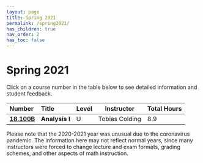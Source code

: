 ```yaml
---
layout: page
title: Spring 2021
permalink: /spring2021/
has_children: true
nav_order: 2
has_toc: false
---
```


# Spring 2021

Click on a course number in the table below to see detailed information and student feedback.

| Number                                   | Title          | Level | Instructor     | Total Hours |
| :--------------------------------------- | :------------- | :---- | -------------- | ----------- |
| [**18.100B**](/18.100B-spring-2021.html) | **Analysis I** | U     | Tobias Colding | 8.9         |

<!-- _For a PDF version of this semester's underground guide, click [**here**](/assets/files/Underground_Guide_Fall2020.pdf)._ -->

Please note that the 2020-2021 year was unusual due to the coronavirus pandemic. The information here may not reflect normal years, since many instructors were forced to change lecture and exam formats, grading schemes, and other aspects of math instruction.
